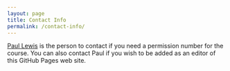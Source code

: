 ```yaml
---
layout: page
title: Contact Info
permalink: /contact-info/
---
```


[Paul Lewis](mailto:paul.lewis@uconn.edu) is the person to contact if you need a permission number for the course. You can also contact Paul if you wish to be added as an editor of this GitHub Pages web site.
